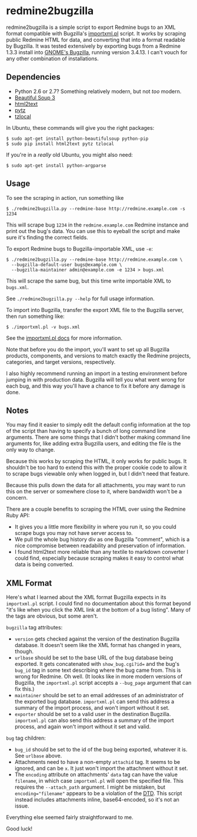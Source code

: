 redmine2bugzilla
================

redmine2bugzilla is a simple script to export Redmine bugs to an XML format
compatible with Bugzilla's [importxml.pl][0] script.  It works by scraping
public Redmine HTML for data, and converting that into a format readable by
Bugzilla.  It was tested extensively by exporting bugs from a Redmine 1.3.3
install into [GNOME's Bugzilla](https://bugzilla.gnome.org/), running version
3.4.13.  I can't vouch for any other combination of installations.

Dependencies
------------

* Python 2.6 or 2.7?  Something relatively modern, but not _too_ modern.
* [Beautiful Soup 3](http://www.crummy.com/software/BeautifulSoup/)
* [html2text](https://pypi.python.org/pypi/html2text)
* [pytz](https://pypi.python.org/pypi/pytz)
* [tzlocal](https://pypi.python.org/pypi/tzlocal)

In Ubuntu, these commands will give you the right packages:

    $ sudo apt-get install python-beautifulsoup python-pip
    $ sudo pip install html2text pytz tzlocal

If you're in a _really_ old Ubuntu, you might also need:

    $ sudo apt-get install python-argparse

Usage
-----

To see the scraping in action, run something like

    $ ./redmine2bugzilla.py --redmine-base http://redmine.example.com -s 1234

This will scrape bug `1234` in the `redmine.example.com` Redmine instance and
print out the bug's data.  You can use this to eyeball the script and make sure
it's finding the correct fields.

To export Redmine bugs to Bugzilla-importable XML, use `-e`:

    $ ./redmine2bugzilla.py --redmine-base http://redmine.example.com \
      --bugzilla-default-user bugs@example.com \
      --bugzilla-maintainer admin@example.com -e 1234 > bugs.xml

This will scrape the same bug, but this time write importable XML to
`bugs.xml`.

See `./redmine2bugzilla.py --help` for full usage information.

To import into Bugzilla, transfer the export XML file to the Bugzilla server,
then run something like:

    $ ./importxml.pl -v bugs.xml

See the [importxml.pl docs][0] for more information.

Note that before you do the import, you'll want to set up all Bugzilla
products, components, and versions to match exactly the Redmine projects,
categories, and target versions, respectively.

I also highly recommend running an import in a testing environment before
jumping in with production data.  Bugzilla will tell you what went wrong for
each bug, and this way you'll have a chance to fix it before any damage is
done.

Notes
-----

You may find it easier to simply edit the default config information at the top
of the script than having to specify a bunch of long command line arguments.
There are some things that I didn't bother making command line arguments for,
like adding extra Bugzilla users, and editing the file is the only way to
change.

Because this works by scraping the HTML, it only works for public bugs.  It
shouldn't be too hard to extend this with the proper cookie code to allow it to
scrape bugs viewable only when logged in, but I didn't need that feature.

Because this pulls down the data for all attachments, you may want to run this
on the server or somewhere close to it, where bandwidth won't be a concern.

There are a couple benefits to scraping the HTML over using the Redmine Ruby
API:
* It gives you a little more flexibility in where you run it, so you could
  scrape bugs you may not have server access to.
* We pull the whole bug history div as one Bugzilla "comment", which is a nice
  compromise between readability and preservation of information.
* I found html2text more reliable than any textile to markdown converter I
  could find, especially because scraping makes it easy to control what data is
  being converted.

XML Format
----------

Here's what I learned about the XML format Bugzilla expects in its
`importxml.pl` script.  I could find no documentation about this format beyond
"it's like when you click the XML link at the bottom of a bug listing".  Many
of the tags are obvious, but some aren't.

`bugzilla` tag attributes:
* `version` gets checked against the version of the destination Bugzilla
  database.  It doesn't seem like the XML format has changed in years, though.
* `urlbase` should be set to the base URL of the bug database being exported.
  It gets concatenated with `show_bug.cgi?id=` and the bug's `bug_id` tag in
  some text describing where the bug came from.  This is wrong for Redmine.  Oh
  well.  (It looks like in more modern versions of Bugzilla, the `importxml.pl`
  script accepts a `--bug_page` argument that can fix this.)
* `maintainer` should be set to an email addresses of an administrator of the
  exported bug database.  `importxml.pl` can send this address a summary of the
  import process, and won't import without it set.
* `exporter` should be set to a valid user in the destination Bugzilla.
  `importxml.pl` can also send this address a summary of the import process,
  and again won't import without it set and valid.

`bug` tag children:
* `bug_id` should be set to the id of the bug being exported, whatever it is.
  See `urlbase` above.
* Attachments need to have a non-empty `attachid` tag.  It seems to be ignored,
  and can be `x`.  It just won't import the attachment without it set.
* The `encoding` attribute on attachments' `data` tag can have the value
  `filename`, in which case `importxml.pl` will open the specified file.  This
  requires the `--attach_path` argument.  I might be mistaken, but
  `encoding="filename"` appears to be a violation of the
  [DTD](https://bugzilla.mozilla.org/page.cgi?id=bugzilla.dtd).  This script
  instead includes attachments inline, base64-encoded, so it's not an issue.

Everything else seemed fairly straightforward to me.

Good luck!


[0]: http://www.bugzilla.org/docs/tip/en/html/api/importxml.html
